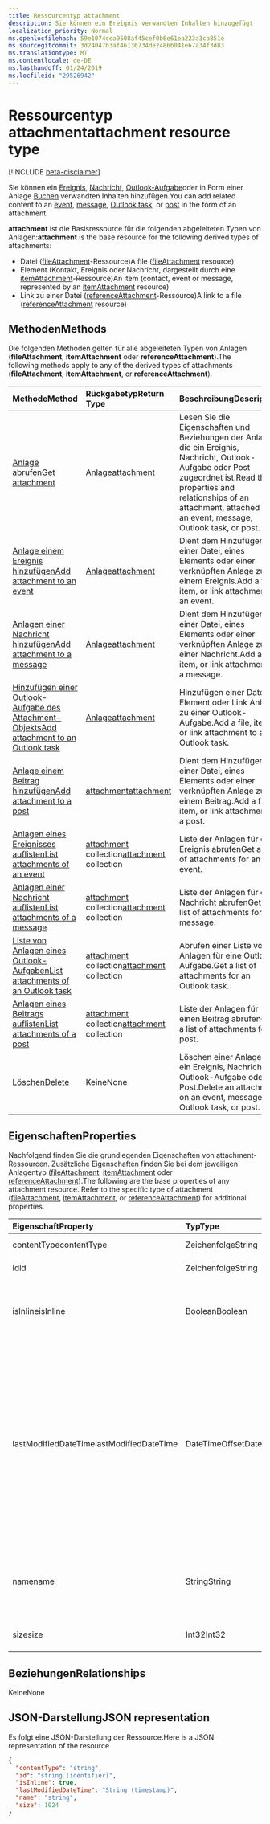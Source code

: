 ```yaml
---
title: Ressourcentyp attachment
description: Sie können ein Ereignis verwandten Inhalten hinzugefügt
localization_priority: Normal
ms.openlocfilehash: 59e1074cea9508af45cef0b6e61ea223a3ca851e
ms.sourcegitcommit: 3d24047b3af46136734de2486b041e67a34f3d83
ms.translationtype: MT
ms.contentlocale: de-DE
ms.lasthandoff: 01/24/2019
ms.locfileid: "29526942"
---
```

# <a name="attachment-resource-type"></a><span data-ttu-id="22cb9-103">Ressourcentyp attachment</span><span class="sxs-lookup"><span data-stu-id="22cb9-103">attachment resource type</span></span>

[!INCLUDE [beta-disclaimer](../../includes/beta-disclaimer.md)]

<span data-ttu-id="22cb9-104">Sie können ein [Ereignis](../resources/event.md), [Nachricht](../resources/message.md), [Outlook-Aufgabe](../resources/outlooktask.md)oder in Form einer Anlage [Buchen](../resources/post.md) verwandten Inhalten hinzufügen.</span><span class="sxs-lookup"><span data-stu-id="22cb9-104">You can add related content to an [event](../resources/event.md), [message](../resources/message.md), [Outlook task](../resources/outlooktask.md), or [post](../resources/post.md) in the form of an attachment.</span></span>

<span data-ttu-id="22cb9-105">**attachment** ist die Basisressource für die folgenden abgeleiteten Typen von Anlagen:</span><span class="sxs-lookup"><span data-stu-id="22cb9-105">**attachment** is the base resource for the following derived types of attachments:</span></span>

* <span data-ttu-id="22cb9-106">Datei ([fileAttachment](../resources/fileattachment.md)-Ressource)</span><span class="sxs-lookup"><span data-stu-id="22cb9-106">A file ([fileAttachment](../resources/fileattachment.md) resource)</span></span>
* <span data-ttu-id="22cb9-107">Element (Kontakt, Ereignis oder Nachricht, dargestellt durch eine [itemAttachment](../resources/itemattachment.md)-Ressource)</span><span class="sxs-lookup"><span data-stu-id="22cb9-107">An item (contact, event or message, represented by an [itemAttachment](../resources/itemattachment.md) resource)</span></span>
* <span data-ttu-id="22cb9-108">Link zu einer Datei ([referenceAttachment](../resources/referenceattachment.md)-Ressource)</span><span class="sxs-lookup"><span data-stu-id="22cb9-108">A link to a file ([referenceAttachment](../resources/referenceattachment.md) resource)</span></span>

## <a name="methods"></a><span data-ttu-id="22cb9-109">Methoden</span><span class="sxs-lookup"><span data-stu-id="22cb9-109">Methods</span></span>

<span data-ttu-id="22cb9-110">Die folgenden Methoden gelten für alle abgeleiteten Typen von Anlagen (**fileAttachment**, **itemAttachment** oder **referenceAttachment**).</span><span class="sxs-lookup"><span data-stu-id="22cb9-110">The following methods apply to any of the derived types of attachments (**fileAttachment**, **itemAttachment**, or **referenceAttachment**).</span></span>

| <span data-ttu-id="22cb9-111">Methode</span><span class="sxs-lookup"><span data-stu-id="22cb9-111">Method</span></span>       | <span data-ttu-id="22cb9-112">Rückgabetyp</span><span class="sxs-lookup"><span data-stu-id="22cb9-112">Return Type</span></span>  |<span data-ttu-id="22cb9-113">Beschreibung</span><span class="sxs-lookup"><span data-stu-id="22cb9-113">Description</span></span>|
|:---------------|:--------|:----------|
|[<span data-ttu-id="22cb9-114">Anlage abrufen</span><span class="sxs-lookup"><span data-stu-id="22cb9-114">Get attachment</span></span>](../api/attachment-get.md) | [<span data-ttu-id="22cb9-115">Anlage</span><span class="sxs-lookup"><span data-stu-id="22cb9-115">attachment</span></span>](attachment.md) |<span data-ttu-id="22cb9-116">Lesen Sie die Eigenschaften und Beziehungen der Anlage, die ein Ereignis, Nachricht, Outlook-Aufgabe oder Post zugeordnet ist.</span><span class="sxs-lookup"><span data-stu-id="22cb9-116">Read the properties and relationships of an attachment, attached to an event, message, Outlook task, or post.</span></span>|
|[<span data-ttu-id="22cb9-117">Anlage einem Ereignis hinzufügen</span><span class="sxs-lookup"><span data-stu-id="22cb9-117">Add attachment to an event</span></span>](../api/event-post-attachments.md) | [<span data-ttu-id="22cb9-118">Anlage</span><span class="sxs-lookup"><span data-stu-id="22cb9-118">attachment</span></span>](attachment.md) |<span data-ttu-id="22cb9-119">Dient dem Hinzufügen einer Datei, eines Elements oder einer verknüpften Anlage zu einem Ereignis.</span><span class="sxs-lookup"><span data-stu-id="22cb9-119">Add a file, item, or link attachment to an event.</span></span>|
|[<span data-ttu-id="22cb9-120">Anlagen einer Nachricht hinzufügen</span><span class="sxs-lookup"><span data-stu-id="22cb9-120">Add attachment to a message</span></span>](../api/message-post-attachments.md) | [<span data-ttu-id="22cb9-121">Anlage</span><span class="sxs-lookup"><span data-stu-id="22cb9-121">attachment</span></span>](attachment.md) |<span data-ttu-id="22cb9-122">Dient dem Hinzufügen einer Datei, eines Elements oder einer verknüpften Anlage zu einer Nachricht.</span><span class="sxs-lookup"><span data-stu-id="22cb9-122">Add a file, item, or link attachment to a message.</span></span>|
|[<span data-ttu-id="22cb9-123">Hinzufügen einer Outlook-Aufgabe des Attachment-Objekts</span><span class="sxs-lookup"><span data-stu-id="22cb9-123">Add attachment to an Outlook task</span></span>](../api/outlooktask-post-attachments.md) | [<span data-ttu-id="22cb9-124">Anlage</span><span class="sxs-lookup"><span data-stu-id="22cb9-124">attachment</span></span>](attachment.md) |<span data-ttu-id="22cb9-125">Hinzufügen einer Datei, Element oder Link Anlage zu einer Outlook-Aufgabe.</span><span class="sxs-lookup"><span data-stu-id="22cb9-125">Add a file, item, or link attachment to an Outlook task.</span></span>|
|[<span data-ttu-id="22cb9-126">Anlage einem Beitrag hinzufügen</span><span class="sxs-lookup"><span data-stu-id="22cb9-126">Add attachment to a post</span></span>](../api/post-post-attachments.md) | [<span data-ttu-id="22cb9-127">attachment</span><span class="sxs-lookup"><span data-stu-id="22cb9-127">attachment</span></span>](attachment.md) |<span data-ttu-id="22cb9-128">Dient dem Hinzufügen einer Datei, eines Elements oder einer verknüpften Anlage zu einem Beitrag.</span><span class="sxs-lookup"><span data-stu-id="22cb9-128">Add a file, item, or link attachment to a post.</span></span>|
|[<span data-ttu-id="22cb9-129">Anlagen eines Ereignisses auflisten</span><span class="sxs-lookup"><span data-stu-id="22cb9-129">List attachments of an event</span></span>](../api/event-list-attachments.md) | <span data-ttu-id="22cb9-130">[attachment](attachment.md) collection</span><span class="sxs-lookup"><span data-stu-id="22cb9-130">[attachment](attachment.md) collection</span></span> | <span data-ttu-id="22cb9-131">Liste der Anlagen für ein Ereignis abrufen</span><span class="sxs-lookup"><span data-stu-id="22cb9-131">Get a list of attachments for an event.</span></span> |
|[<span data-ttu-id="22cb9-132">Anlagen einer Nachricht auflisten</span><span class="sxs-lookup"><span data-stu-id="22cb9-132">List attachments of a message</span></span>](../api/message-list-attachments.md) | <span data-ttu-id="22cb9-133">[attachment](attachment.md) collection</span><span class="sxs-lookup"><span data-stu-id="22cb9-133">[attachment](attachment.md) collection</span></span> | <span data-ttu-id="22cb9-134">Liste der Anlagen für eine Nachricht abrufen</span><span class="sxs-lookup"><span data-stu-id="22cb9-134">Get a list of attachments for a message.</span></span> |
|[<span data-ttu-id="22cb9-135">Liste von Anlagen eines Outlook-Aufgaben</span><span class="sxs-lookup"><span data-stu-id="22cb9-135">List attachments of an Outlook task</span></span>](../api/outlooktask-list-attachments.md) | <span data-ttu-id="22cb9-136">[attachment](attachment.md) collection</span><span class="sxs-lookup"><span data-stu-id="22cb9-136">[attachment](attachment.md) collection</span></span> | <span data-ttu-id="22cb9-137">Abrufen einer Liste von Anlagen für eine Outlook-Aufgabe.</span><span class="sxs-lookup"><span data-stu-id="22cb9-137">Get a list of attachments for an Outlook task.</span></span> |
|[<span data-ttu-id="22cb9-138">Anlagen eines Beitrags auflisten</span><span class="sxs-lookup"><span data-stu-id="22cb9-138">List attachments of a post</span></span>](../api/post-list-attachments.md) | <span data-ttu-id="22cb9-139">[attachment](attachment.md) collection</span><span class="sxs-lookup"><span data-stu-id="22cb9-139">[attachment](attachment.md) collection</span></span> | <span data-ttu-id="22cb9-140">Liste der Anlagen für einen Beitrag abrufen</span><span class="sxs-lookup"><span data-stu-id="22cb9-140">Get a list of attachments for a post.</span></span> |
|[<span data-ttu-id="22cb9-141">Löschen</span><span class="sxs-lookup"><span data-stu-id="22cb9-141">Delete</span></span>](../api/attachment-delete.md) | <span data-ttu-id="22cb9-142">Keine</span><span class="sxs-lookup"><span data-stu-id="22cb9-142">None</span></span> |<span data-ttu-id="22cb9-143">Löschen einer Anlage auf ein Ereignis, Nachricht, Outlook-Aufgabe oder Post.</span><span class="sxs-lookup"><span data-stu-id="22cb9-143">Delete an attachment on an event, message, Outlook task, or post.</span></span> |

## <a name="properties"></a><span data-ttu-id="22cb9-144">Eigenschaften</span><span class="sxs-lookup"><span data-stu-id="22cb9-144">Properties</span></span>

<span data-ttu-id="22cb9-p101">Nachfolgend finden Sie die grundlegenden Eigenschaften von attachment-Ressourcen. Zusätzliche Eigenschaften finden Sie bei dem jeweiligen Anlagentyp ([fileAttachment](../resources/fileattachment.md), [itemAttachment](../resources/itemattachment.md) oder [referenceAttachment](../resources/referenceattachment.md)).</span><span class="sxs-lookup"><span data-stu-id="22cb9-p101">The following are the base properties of any attachment resource. Refer to the specific type of attachment ([fileAttachment](../resources/fileattachment.md), [itemAttachment](../resources/itemattachment.md), or [referenceAttachment](../resources/referenceattachment.md)) for additional properties.</span></span>

| <span data-ttu-id="22cb9-147">Eigenschaft</span><span class="sxs-lookup"><span data-stu-id="22cb9-147">Property</span></span>     | <span data-ttu-id="22cb9-148">Typ</span><span class="sxs-lookup"><span data-stu-id="22cb9-148">Type</span></span>   |<span data-ttu-id="22cb9-149">Beschreibung</span><span class="sxs-lookup"><span data-stu-id="22cb9-149">Description</span></span>|
|:---------------|:--------|:----------|
|<span data-ttu-id="22cb9-150">contentType</span><span class="sxs-lookup"><span data-stu-id="22cb9-150">contentType</span></span>|<span data-ttu-id="22cb9-151">Zeichenfolge</span><span class="sxs-lookup"><span data-stu-id="22cb9-151">String</span></span>|<span data-ttu-id="22cb9-152">Der MIME-Typ.</span><span class="sxs-lookup"><span data-stu-id="22cb9-152">The MIME type.</span></span>|
|<span data-ttu-id="22cb9-153">id</span><span class="sxs-lookup"><span data-stu-id="22cb9-153">id</span></span>|<span data-ttu-id="22cb9-154">Zeichenfolge</span><span class="sxs-lookup"><span data-stu-id="22cb9-154">String</span></span>| <span data-ttu-id="22cb9-155">Schreibgeschützt.</span><span class="sxs-lookup"><span data-stu-id="22cb9-155">Read-only.</span></span>|
|<span data-ttu-id="22cb9-156">isInline</span><span class="sxs-lookup"><span data-stu-id="22cb9-156">isInline</span></span>|<span data-ttu-id="22cb9-157">Boolean</span><span class="sxs-lookup"><span data-stu-id="22cb9-157">Boolean</span></span>|<span data-ttu-id="22cb9-158">`true`, wenn die Anlage eine Inlineanlage ist, andernfalls `false`.</span><span class="sxs-lookup"><span data-stu-id="22cb9-158">`true` if the attachment is an inline attachment; otherwise, `false`.</span></span>|
|<span data-ttu-id="22cb9-159">lastModifiedDateTime</span><span class="sxs-lookup"><span data-stu-id="22cb9-159">lastModifiedDateTime</span></span>|<span data-ttu-id="22cb9-160">DateTimeOffset</span><span class="sxs-lookup"><span data-stu-id="22cb9-160">DateTimeOffset</span></span>|<span data-ttu-id="22cb9-p102">Der Timestamp-Typ stellt die Datums- und Uhrzeitinformationen mithilfe des ISO 8601-Formats dar und wird immer in UTC-Zeit angegeben. Mitternacht UTC-Zeit am 1. Januar 2014 würde z. B. wie folgt aussehen: `'2014-01-01T00:00:00Z'`</span><span class="sxs-lookup"><span data-stu-id="22cb9-p102">The Timestamp type represents date and time information using ISO 8601 format and is always in UTC time. For example, midnight UTC on Jan 1, 2014 would look like this: `'2014-01-01T00:00:00Z'`</span></span>|
|<span data-ttu-id="22cb9-163">name</span><span class="sxs-lookup"><span data-stu-id="22cb9-163">name</span></span>|<span data-ttu-id="22cb9-164">String</span><span class="sxs-lookup"><span data-stu-id="22cb9-164">String</span></span>|<span data-ttu-id="22cb9-165">Der Anzeigename der Anlage.</span><span class="sxs-lookup"><span data-stu-id="22cb9-165">The display name of the attachment.</span></span> <span data-ttu-id="22cb9-166">Dies muss nicht der tatsächliche Dateiname sein.</span><span class="sxs-lookup"><span data-stu-id="22cb9-166">This does not need to be the actual file name.</span></span>|
|<span data-ttu-id="22cb9-167">size</span><span class="sxs-lookup"><span data-stu-id="22cb9-167">size</span></span>|<span data-ttu-id="22cb9-168">Int32</span><span class="sxs-lookup"><span data-stu-id="22cb9-168">Int32</span></span>|<span data-ttu-id="22cb9-169">Die Länge der Anlage in Byte.</span><span class="sxs-lookup"><span data-stu-id="22cb9-169">The length of the attachment in bytes.</span></span>|

## <a name="relationships"></a><span data-ttu-id="22cb9-170">Beziehungen</span><span class="sxs-lookup"><span data-stu-id="22cb9-170">Relationships</span></span>
<span data-ttu-id="22cb9-171">Keine</span><span class="sxs-lookup"><span data-stu-id="22cb9-171">None</span></span>

## <a name="json-representation"></a><span data-ttu-id="22cb9-172">JSON-Darstellung</span><span class="sxs-lookup"><span data-stu-id="22cb9-172">JSON representation</span></span>

<span data-ttu-id="22cb9-173">Es folgt eine JSON-Darstellung der Ressource.</span><span class="sxs-lookup"><span data-stu-id="22cb9-173">Here is a JSON representation of the resource</span></span>

<!-- {
  "blockType": "resource",
  "optionalProperties": [

  ],
  "keyProperty": "id",
  "@odata.type": "microsoft.graph.attachment"
}-->

```json
{
  "contentType": "string",
  "id": "string (identifier)",
  "isInline": true,
  "lastModifiedDateTime": "String (timestamp)",
  "name": "string",
  "size": 1024
}

```


<!-- uuid: 8fcb5dbc-d5aa-4681-8e31-b001d5168d79
2015-10-25 14:57:30 UTC -->
<!--
{
  "type": "#page.annotation",
  "description": "attachment resource",
  "keywords": "",
  "section": "documentation",
  "tocPath": "",
  "suppressions": [
    "Error: /api-reference/beta/resources/attachment.md:\r\n      Exception processing links.\r\n    System.ArgumentException: Link Definition was null. Link text: !INCLUDE [beta-disclaimer](../../includes/beta-disclaimer.md)\r\n      at ApiDoctor.Validation.DocFile.get_LinkDestinations()\r\n      at ApiDoctor.Validation.DocSet.ValidateLinks(Boolean includeWarnings, String[] relativePathForFiles, IssueLogger issues, Boolean requireFilenameCaseMatch, Boolean printOrphanedFiles)"
  ]
}
-->
